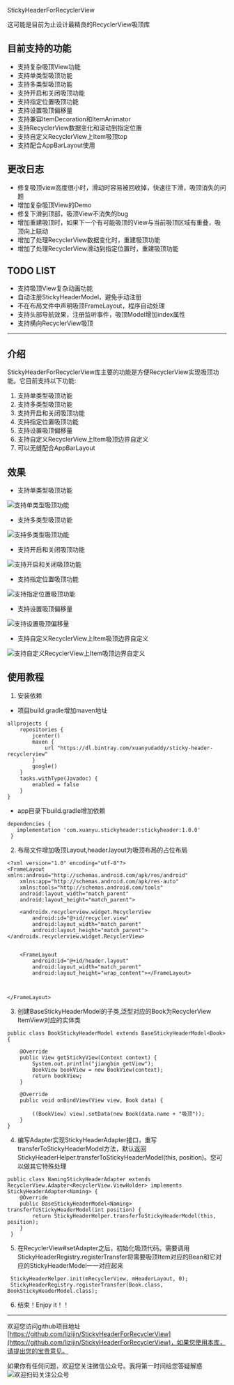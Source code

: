 StickyHeaderForRecyclerView

这可能是目前为止设计最精良的RecyclerView吸顶库

## 目前支持的功能

- 支持复杂吸顶View功能
- 支持单类型吸顶功能
- 支持多类型吸顶功能
- 支持开启和关闭吸顶功能
- 支持指定位置吸顶功能
- 支持设置吸顶偏移量
- 支持兼容ItemDecoration和ItemAnimator
- 支持RecyclerView数据变化和滚动到指定位置
- 支持自定义RecyclerView上Item吸顶top
- 支持配合AppBarLayout使用

## 更改日志

- 修复吸顶view高度很小时，滑动时容易被回收掉，快速往下滑，吸顶消失的问题
- 增加复杂吸顶View的Demo
- 修复下滑到顶部，吸顶View不消失的bug
- 增加重建吸顶时，如果下一个有可能吸顶的View与当前吸顶区域有重叠，吸顶向上联动
- 增加了处理RecyclerView数据变化时，重建吸顶功能
- 增加了处理RecyclerView滑动到指定位置时，重建吸顶功能

## TODO LIST

- 支持吸顶View复杂动画功能
- 自动注册StickyHeaderModel，避免手动注册
- 不在布局文件中声明吸顶FrameLayout，程序自动处理
- 支持头部导航效果，注册监听事件，吸顶Model增加index属性
- 支持横向RecyclerView吸顶

---
## 介绍
StickyHeaderForRecyclerView库主要的功能是方便RecyclerView实现吸顶功能。它目前支持以下功能:

1. 支持单类型吸顶功能
2. 支持多类型吸顶功能
3. 支持开启和关闭吸顶功能
4. 支持指定位置吸顶功能
5. 支持设置吸顶偏移量
6. 支持自定义RecyclerView上Item吸顶边界自定义
7. 可以无缝配合AppBarLayout

## 效果
- 支持单类型吸顶功能

![支持单类型吸顶功能](https://cdn.jsdelivr.net/gh/lizijin/bytestation@master/dmall/stickyheadern_video1.gif)

- 支持多类型吸顶功能

![支持多类型吸顶功能](https://cdn.jsdelivr.net/gh/lizijin/bytestation@master/dmall/stickyheadern_video2.gif)

- 支持开启和关闭吸顶功能

![支持开启和关闭吸顶功能](https://cdn.jsdelivr.net/gh/lizijin/bytestation@master/dmall/stickyheadern_video3.gif)

- 支持指定位置吸顶功能

![支持指定位置吸顶功能](https://cdn.jsdelivr.net/gh/lizijin/bytestation@master/dmall/stickyheadern_video4.gif)

- 支持设置吸顶偏移量

![支持设置吸顶偏移量](https://cdn.jsdelivr.net/gh/lizijin/bytestation@master/dmall/stickyheadern_video5.gif)

- 支持自定义RecyclerView上Item吸顶边界自定义

![支持自定义RecyclerView上Item吸顶边界自定义](https://cdn.jsdelivr.net/gh/lizijin/bytestation@master/dmall/stickyheadern_video6.gif)

## 使用教程

1. 安装依赖

- 项目build.gradle增加maven地址

```
allprojects {
    repositories {
        jcenter()
        maven {
            url "https://dl.bintray.com/xuanyudaddy/sticky-header-recyclerview"
        }
        google()
    }
    tasks.withType(Javadoc) {
        enabled = false
    }
}
```
- app目录下build.gradle增加依赖

```
dependencies {
   implementation 'com.xuanyu.stickyheader:stickyheader:1.0.0'
 }
```
2. 布局文件增加吸顶Layout,header.layout为吸顶布局的占位布局

```
<?xml version="1.0" encoding="utf-8"?>
<FrameLayout xmlns:android="http://schemas.android.com/apk/res/android"
    xmlns:app="http://schemas.android.com/apk/res-auto"
    xmlns:tools="http://schemas.android.com/tools"
    android:layout_width="match_parent"
    android:layout_height="match_parent">

    <androidx.recyclerview.widget.RecyclerView
        android:id="@+id/recycler.view"
        android:layout_width="match_parent"
        android:layout_height="match_parent"></androidx.recyclerview.widget.RecyclerView>


    <FrameLayout
        android:id="@+id/header.layout"
        android:layout_width="match_parent"
        android:layout_height="wrap_content"></FrameLayout>

     
     
</FrameLayout>
```
3. 创建BaseStickyHeaderModel的子类,泛型对应的Book为RecyclerView ItemView对应的实体类

```
public class BookStickyHeaderModel extends BaseStickyHeaderModel<Book> {

    @Override
    public View getStickyView(Context context) {
        System.out.println("jiangbin getView");
        BookView bookView = new BookView(context);
        return bookView;
    }

    @Override
    public void onBindView(View view, Book data) {

        ((BookView) view).setData(new Book(data.name + "吸顶"));
    }
}

```
4. 编写Adapter实现StickyHeaderAdapter接口，重写transferToStickyHeaderModel方法，默认返回StickyHeaderHelper.transferToStickyHeaderModel(this, position)。您可以做其它特殊处理

```
public class NamingStickyHeaderAdapter extends RecyclerView.Adapter<RecyclerView.ViewHolder> implements StickyHeaderAdapter<Naming> {
    @Override
    public BaseStickyHeaderModel<Naming> transferToStickyHeaderModel(int position) {
        return StickyHeaderHelper.transferToStickyHeaderModel(this, position);
    }
 }    

```
5. 在RecyclerView#setAdapter之后，初始化吸顶代码。需要调用StickyHeaderRegistry.registerTransfer将需要吸顶Item对应的Bean和它对应的StickyHeaderModel一一对应起来

```
 StickyHeaderHelper.init(mRecyclerView, mHeaderLayout, 0);
 StickyHeaderRegistry.registerTransfer(Book.class, BookStickyHeaderModel.class);
```
6. 结束！Enjoy it！！

---


欢迎您访问github项目地址[https://github.com/lizijin/StickyHeaderForRecyclerView](https://github.com/lizijin/StickyHeaderForRecyclerView)，如果您使用本库，请提出您的宝贵意见。

如果你有任何问题，欢迎您关注微信公众号。我将第一时间给您答疑解惑
![欢迎扫码关注公众号](https://cdn.jsdelivr.net/gh/lizijin/bytestation@master/byte_station_微信公众号.jpeg)
 

